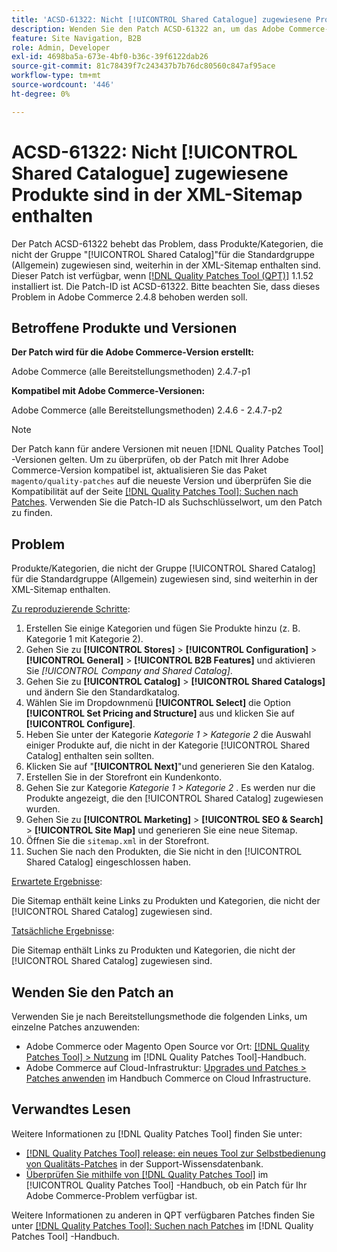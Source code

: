 ```yaml
---
title: 'ACSD-61322: Nicht [!UICONTROL Shared Catalogue] zugewiesene Produkte sind in der XML-Sitemap enthalten'
description: Wenden Sie den Patch ACSD-61322 an, um das Adobe Commerce-Problem zu beheben, bei dem Produkte/Kategorien, die nicht der Gruppe "[!UICONTROL Shared Catalog]"für die Standardgruppe (Allgemein) zugewiesen sind, weiterhin in der XML-Sitemap enthalten sind.
feature: Site Navigation, B2B
role: Admin, Developer
exl-id: 4698ba5a-673e-4bf0-b36c-39f6122dab26
source-git-commit: 81c78439f7c243437b7b76dc80560c847af95ace
workflow-type: tm+mt
source-wordcount: '446'
ht-degree: 0%

---
```


# ACSD-61322: Nicht [!UICONTROL Shared Catalogue] zugewiesene Produkte sind in der XML-Sitemap enthalten

Der Patch ACSD-61322 behebt das Problem, dass Produkte/Kategorien, die nicht der Gruppe &quot;[!UICONTROL Shared Catalog]&quot;für die Standardgruppe (Allgemein) zugewiesen sind, weiterhin in der XML-Sitemap enthalten sind. Dieser Patch ist verfügbar, wenn [[!DNL Quality Patches Tool (QPT)]](https://experienceleague.adobe.com/en/docs/commerce-knowledge-base/kb/announcements/commerce-announcements/magento-quality-patches-released-new-tool-to-self-serve-quality-patches) 1.1.52 installiert ist. Die Patch-ID ist ACSD-61322. Bitte beachten Sie, dass dieses Problem in Adobe Commerce 2.4.8 behoben werden soll.

## Betroffene Produkte und Versionen

**Der Patch wird für die Adobe Commerce-Version erstellt:**

Adobe Commerce (alle Bereitstellungsmethoden) 2.4.7-p1

**Kompatibel mit Adobe Commerce-Versionen:**

Adobe Commerce (alle Bereitstellungsmethoden) 2.4.6 - 2.4.7-p2

>[!NOTE]
>
>Der Patch kann für andere Versionen mit neuen [!DNL Quality Patches Tool] -Versionen gelten. Um zu überprüfen, ob der Patch mit Ihrer Adobe Commerce-Version kompatibel ist, aktualisieren Sie das Paket `magento/quality-patches` auf die neueste Version und überprüfen Sie die Kompatibilität auf der Seite [[!DNL Quality Patches Tool]: Suchen nach Patches](https://experienceleague.adobe.com/tools/commerce-quality-patches/index.html). Verwenden Sie die Patch-ID als Suchschlüsselwort, um den Patch zu finden.

## Problem

Produkte/Kategorien, die nicht der Gruppe [!UICONTROL Shared Catalog] für die Standardgruppe (Allgemein) zugewiesen sind, sind weiterhin in der XML-Sitemap enthalten.

<u>Zu reproduzierende Schritte</u>:

1. Erstellen Sie einige Kategorien und fügen Sie Produkte hinzu (z. B. Kategorie 1 mit Kategorie 2).
1. Gehen Sie zu **[!UICONTROL Stores]** > **[!UICONTROL Configuration]** > **[!UICONTROL General]** > **[!UICONTROL B2B Features]** und aktivieren Sie *[!UICONTROL Company and Shared Catalog]*.
1. Gehen Sie zu **[!UICONTROL Catalog]** > **[!UICONTROL Shared Catalogs]** und ändern Sie den Standardkatalog.
1. Wählen Sie im Dropdownmenü **[!UICONTROL Select]** die Option **[!UICONTROL Set Pricing and Structure]** aus und klicken Sie auf **[!UICONTROL Configure]**.
1. Heben Sie unter der Kategorie *Kategorie 1 > Kategorie 2* die Auswahl einiger Produkte auf, die nicht in der Kategorie [!UICONTROL Shared Catalog] enthalten sein sollten.
1. Klicken Sie auf &quot;**[!UICONTROL Next]**&quot;und generieren Sie den Katalog.
1. Erstellen Sie in der Storefront ein Kundenkonto.
1. Gehen Sie zur Kategorie *Kategorie 1 > Kategorie 2* . Es werden nur die Produkte angezeigt, die den [!UICONTROL Shared Catalog] zugewiesen wurden.
1. Gehen Sie zu **[!UICONTROL Marketing]** > **[!UICONTROL SEO & Search]** > **[!UICONTROL Site Map]** und generieren Sie eine neue Sitemap.
1. Öffnen Sie die `sitemap.xml` in der Storefront.
1. Suchen Sie nach den Produkten, die Sie nicht in den [!UICONTROL Shared Catalog] eingeschlossen haben.

<u>Erwartete Ergebnisse</u>:

Die Sitemap enthält keine Links zu Produkten und Kategorien, die nicht der [!UICONTROL Shared Catalog] zugewiesen sind.

<u>Tatsächliche Ergebnisse</u>:

Die Sitemap enthält Links zu Produkten und Kategorien, die nicht der [!UICONTROL Shared Catalog] zugewiesen sind.

## Wenden Sie den Patch an

Verwenden Sie je nach Bereitstellungsmethode die folgenden Links, um einzelne Patches anzuwenden:

* Adobe Commerce oder Magento Open Source vor Ort: [[!DNL Quality Patches Tool] > Nutzung](/help/tools/quality-patches-tool/usage.md) im [!DNL Quality Patches Tool]-Handbuch.
* Adobe Commerce auf Cloud-Infrastruktur: [Upgrades und Patches > Patches anwenden](https://experienceleague.adobe.com/docs/commerce-cloud-service/user-guide/develop/upgrade/apply-patches.html) im Handbuch Commerce on Cloud Infrastructure.

## Verwandtes Lesen

Weitere Informationen zu [!DNL Quality Patches Tool] finden Sie unter:

* [[!DNL Quality Patches Tool] release: ein neues Tool zur Selbstbedienung von Qualitäts-Patches](https://experienceleague.adobe.com/en/docs/commerce-knowledge-base/kb/announcements/commerce-announcements/magento-quality-patches-released-new-tool-to-self-serve-quality-patches) in der Support-Wissensdatenbank.
* [Überprüfen Sie mithilfe von  [!DNL Quality Patches Tool]](/help/tools/quality-patches-tool/patches-available-in-qpt/check-patch-for-magento-issue-with-magento-quality-patches.md) im [!UICONTROL Quality Patches Tool] -Handbuch, ob ein Patch für Ihr Adobe Commerce-Problem verfügbar ist.


Weitere Informationen zu anderen in QPT verfügbaren Patches finden Sie unter [[!DNL Quality Patches Tool]: Suchen nach Patches](https://experienceleague.adobe.com/tools/commerce-quality-patches/index.html) im [!DNL Quality Patches Tool] -Handbuch.
